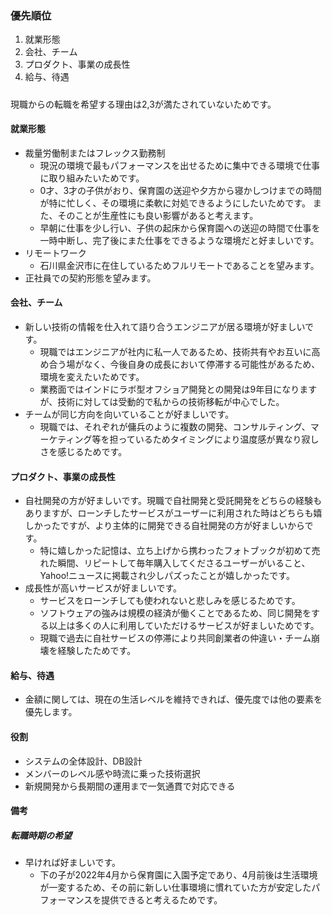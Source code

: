 ### 優先順位

1. 就業形態 
2. 会社、チーム
3. プロダクト、事業の成長性
4. 給与、待遇

#####

現職からの転職を希望する理由は2,3が満たされていないためです。

#### 就業形態

- 裁量労働制またはフレックス勤務制
  - 現況の環境で最もパフォーマンスを出せるために集中できる環境で仕事に取り組みたいためです。
  - 0才、3才の子供がおり、保育園の送迎や夕方から寝かしつけまでの時間が特に忙しく、その環境に柔軟に対処できるようにしたいためです。
  また、そのことが生産性にも良い影響があると考えます。
   - 早朝に仕事を少し行い、子供の起床から保育園への送迎の時間で仕事を一時中断し、完了後にまた仕事をできるような環境だと好ましいです。
- リモートワーク
  - 石川県金沢市に在住しているためフルリモートであることを望みます。
- 正社員での契約形態を望みます。

#### 会社、チーム

- 新しい技術の情報を仕入れて語り合うエンジニアが居る環境が好ましいです。
  - 現職ではエンジニアが社内に私一人であるため、技術共有やお互いに高め合う場がなく、今後自身の成長において停滞する可能性があるため、環境を変えたいためです。
  - 業務面ではインドにラボ型オフショア開発との開発は9年目になりますが、技術に対しては受動的で私からの技術移転が中心でした。
- チームが同じ方向を向いていることが好ましいです。
  - 現職では、それぞれが傭兵のように複数の開発、コンサルティング、マーケティング等を担っているためタイミングにより温度感が異なり寂しさを感じるためです。

#### プロダクト、事業の成長性

 - 自社開発の方が好ましいです。現職で自社開発と受託開発をどちらの経験もありますが、ローンチしたサービスがユーザーに利用された時はどちらも嬉しかったですが、より主体的に開発できる自社開発の方が好ましいからです。
   - 特に嬉しかった記憶は、立ち上げから携わったフォトブックが初めて売れた瞬間、リピートして毎年購入してくださるユーザーがいること、Yahoo!ニュースに掲載され少しパズったことが嬉しかったです。
 - 成長性が高いサービスが好ましいです。
   - サービスをローンチしても使われないと悲しみを感じるためです。
   - ソフトウェアの強みは規模の経済が働くことであるため、同じ開発をする以上は多くの人に利用していただけるサービスが好ましいためです。
   - 現職で過去に自社サービスの停滞により共同創業者の仲違い・チーム崩壊を経験したためです。


#### 給与、待遇

- 金額に関しては、現在の生活レベルを維持できれば、優先度では他の要素を優先します。

#### 役割

- システムの全体設計、DB設計
- メンバーのレベル感や時流に乗った技術選択
- 新規開発から長期間の運用まで一気通貫で対応できる


#### 備考

##### 転職時期の希望

 - 早ければ好ましいです。
   - 下の子が2022年4月から保育園に入園予定であり、4月前後は生活環境が一変するため、その前に新しい仕事環境に慣れていた方が安定したパフォーマンスを提供できると考えるためです。
